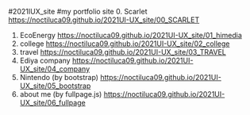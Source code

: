 #2021IUX_site
#my portfolio site
0. Scarlet
 <a href="https://noctiluca09.github.io/2021UI-UX_site/00_SCARLET">https://noctiluca09.github.io/2021UI-UX_site/00_SCARLET</a><br>
1. EcoEnergy
 <a href="https://noctiluca09.github.io/2021UI-UX_site/01_himedia">https://noctiluca09.github.io/2021UI-UX_site/01_himedia</a> <br>
2. college
 <a href="https://noctiluca09.github.io/2021UI-UX_site/02_college">https://noctiluca09.github.io/2021UI-UX_site/02_college</a> <br>
3. travel
 <a href="https://noctiluca09.github.io/2021UI-UX_site/03_TRAVEL">https://noctiluca09.github.io/2021UI-UX_site/03_TRAVEL</a> <br>
4. Ediya company
 <a href="https://noctiluca09.github.io/2021UI-UX_site/04_company">https://noctiluca09.github.io/2021UI-UX_site/04_company</a> <br>
5. Nintendo (by bootstrap)
 <a href="https://noctiluca09.github.io/2021UI-UX_site/05_bootstrap">https://noctiluca09.github.io/2021UI-UX_site/05_bootstrap</a> <br>
6. about me (by fullpage.js)
 <a href="https://noctiluca09.github.io/2021UI-UX_site/06_fullpage">https://noctiluca09.github.io/2021UI-UX_site/06_fullpage</a> <br>
